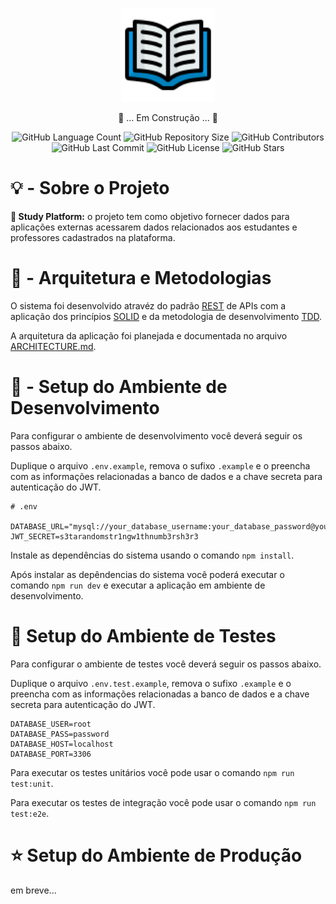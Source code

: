 <p align="center"><img src="./docs/icon.svg" width="150"></p>

<p align="center">
    🚧 ... Em Construção ... 🚧
</p>

<p align="center">
    <img alt="GitHub Language Count" src="https://img.shields.io/github/languages/count/caiogmrocha/study-platform-api" />
    <img alt="GitHub Repository Size" src="https://img.shields.io/github/repo-size/caiogmrocha/study-platform-api" />
    <img alt="GitHub Contributors" src="https://img.shields.io/github/contributors/caiogmrocha/study-platform-api" />
    <img alt="GitHub Last Commit" src="https://img.shields.io/github/last-commit/caiogmrocha/study-platform-api" />
    <img alt="GitHub License" src="https://img.shields.io/github/license/caiogmrocha/study-platform-api">
    <img alt="GitHub Stars" src="https://img.shields.io/github/stars/caiogmrocha/study-platform-api?style=social">
</p>

# 💡 - Sobre o Projeto

**📖 Study Platform:** o projeto tem como objetivo fornecer dados para aplicações externas acessarem dados relacionados aos estudantes e professores cadastrados na plataforma.

# 🚧 - Arquitetura e Metodologias
O sistema foi desenvolvido atravéz do padrão [REST](https://pt.wikipedia.org/wiki/REST) de APIs com a aplicação dos princípios [SOLID](https://pt.wikipedia.org/wiki/SOLID) e da metodologia de desenvolvimento [TDD](https://pt.wikipedia.org/wiki/Test-driven_development).

A arquitetura da aplicação foi planejada e documentada no arquivo [ARCHITECTURE.md](./ARCHITECTURE.md).

# 🚀 - Setup do Ambiente de Desenvolvimento
Para configurar o ambiente de desenvolvimento você deverá seguir os passos abaixo.

Duplique o arquivo `.env.example`, remova o sufixo `.example` e o preencha com as informações relacionadas a banco de dados e a chave secreta para autenticação do JWT.

```env
# .env

DATABASE_URL="mysql://your_database_username:your_database_password@your_database_host:your_database_port/your_database_name"
JWT_SECRET=s3tarandomstr1ngw1thnumb3rsh3r3
```

Instale as dependências do sistema usando o comando `npm install`.

Após instalar as depêndencias do sistema você poderá executar o comando `npm run dev` e executar a aplicação em ambiente de desenvolvimento.

# 🧪 Setup do Ambiente de Testes

Para configurar o ambiente de testes você deverá seguir os passos abaixo.

Duplique o arquivo `.env.test.example`, remova o sufixo `.example` e o preencha com as informações relacionadas a banco de dados e a chave secreta para autenticação do JWT.

```env
DATABASE_USER=root
DATABASE_PASS=password
DATABASE_HOST=localhost
DATABASE_PORT=3306
```

Para executar os testes unitários você pode usar o comando `npm run test:unit`.

Para executar os testes de integração você pode usar o comando `npm run test:e2e`.

# ⭐ Setup do Ambiente de Produção

em breve...
